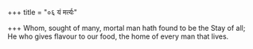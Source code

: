 +++
title = "०६ यं मर्त्यः"

+++
Whom, sought of many, mortal man hath found to be the Stay of all;  
     He who gives flavour to our food, the home of every man that lives.